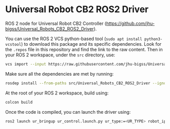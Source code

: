 # Universal Robot CB2 ROS2 Driver

ROS 2 node for Universal Robot CB2 Controller (https://github.com/jhu-bigss/Universal_Robots_CB2_ROS2_Driver).

You can use the ROS 2 VCS python-based tool (`sudo apt install python3-vcstool`) to download this package and its specific dependencies. Look for the `.repos` file in this repository and find the link to the raw content. Then in your ROS 2 workspace, under the `src` directory, use:
```bash
vcs import --input https://raw.githubusercontent.com/jhu-bigss/Universal_Robots_CB2_ROS2_Driver/main/ur_cb2_driver.repos
```
Make sure all the dependencies are met by running:
```bash
rosdep install --from-paths src/Universal_Robots_CB2_ROS2_Driver --ignore-src -r -y
```
At the root of your ROS 2 workspace, build using:
```bash
colcon build
```

Once the code is compiled, you can launch the driver using:
```bash
ros2 launch ur_bringup ur_control.launch.py ur_type:=<UR_TYPE> robot_ip:=<IP_OF_THE_ROBOT>
```